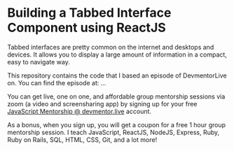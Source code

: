 # Building a Tabbed Interface Component using ReactJS

Tabbed interfaces are pretty common on the internet and desktops and devices. It allows you to display a large amount of information in a compact, easy to navigate way.

This repository contains the code that I based an episode of DevmentorLive on. You can find the episode at: ...

You can get live, one on one, and affordable group mentorship sessions via zoom (a video and screensharing app) by signing up for your free [JavaScript Mentorship @ devmentor.live](https://devmentor.live/?utm_source=github&utm_medium=repo&utm_campaign=building-a-tabbed-component-using-reactjs) account.

As a bonus, when you sign up, you will get a coupon for a free 1 hour group mentorship session. I teach JavaScript, ReactJS, NodeJS, Express, Ruby, Ruby on Rails, SQL, HTML, CSS, Git, and a lot more!
